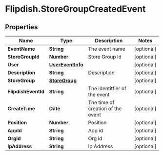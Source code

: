 # Flipdish.StoreGroupCreatedEvent

## Properties

Name | Type | Description | Notes
------------ | ------------- | ------------- | -------------
**EventName** | **String** | The event name | [optional] 
**StoreGroupId** | **Number** | Store Group Id | [optional] 
**User** | [**UserEventInfo**](UserEventInfo.md) |  | [optional] 
**Description** | **String** | Description | [optional] 
**StoreGroup** | [**StoreGroup**](StoreGroup.md) |  | [optional] 
**FlipdishEventId** | **String** | The identitfier of the event | [optional] 
**CreateTime** | **Date** | The time of creation of the event | [optional] 
**Position** | **Number** | Position | [optional] 
**AppId** | **String** | App id | [optional] 
**OrgId** | **String** | Org id | [optional] 
**IpAddress** | **String** | Ip Address | [optional] 


